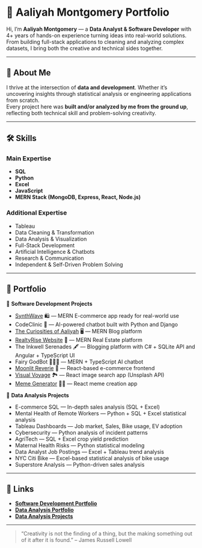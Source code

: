 # 🌟 Aaliyah Montgomery Portfolio

Hi, I’m **Aaliyah Montgomery** — a **Data Analyst & Software Developer** with 4+ years of hands-on experience turning ideas into real-world solutions.  
From building full-stack applications to cleaning and analyzing complex datasets, I bring both the creative and technical sides together.

---

## 🚀 About Me

I thrive at the intersection of **data and development**. Whether it’s uncovering insights through statistical analysis or engineering applications from scratch.  
Every project here was **built and/or analyzed by me from the ground up**, reflecting both technical skill and problem-solving creativity.

---

## 🛠️ Skills

### Main Expertise

-   **SQL**
-   **Python**
-   **Excel**
-   **JavaScript**
-   **MERN Stack (MongoDB, Express, React, Node.js)**

### Additional Expertise

-   Tableau
-   Data Cleaning & Transformation
-   Data Analysis & Visualization
-   Full-Stack Development
-   Artificial Intelligence & Chatbots
-   Research & Communication
-   Independent & Self-Driven Problem Solving

---

## 📂 Portfolio

🔹 **Software Development Projects**

-   [SynthWave](https://synthwave-app.onrender.com/) 🛍️ — MERN E-commerce app ready for real-world use
-   CodeClinic 🏥 — AI-powered chatbot built with Python and Django
-   [The Curiosities of Aaliyah](https://aaliyah-curiosities.onrender.com/) 🖥️ — MERN Blog platform
-   [RealtyRise Website](https://realtyrise.onrender.com/) 🏡 — MERN Real Estate platform
-   The Inkwell Serenades 🖋️ — Blogging platform with C# + SQLite API and Angular + TypeScript UI
-   Fairy GodBot 🧚🏾‍♀️ — MERN + TypeScript AI chatbot
-   [Moonlit Reverie](https://moonlit-reverie-111.netlify.app/) 🔮 — React-based e-commerce frontend
-   [Visual Voyage](https://visual-voyage.netlify.app/) 🏞️ — React image search app (Unsplash API)
-   [Meme Generator](https://aaliyahs-meme-generator-1.netlify.app/) 🤳🏾 — React meme creation app

🔹 **Data Analysis Projects**

-   E-commerce SQL — In-depth sales analysis (SQL + Excel)
-   Mental Health of Remote Workers — Python + SQL + Excel statistical analysis
-   Tableau Dashboards — Job market, Sales, Bike usage, EV adoption
-   Cybersecurity — Python analysis of incident patterns
-   AgriTech — SQL + Excel crop yield prediction
-   Maternal Health Risks — Python statistical modeling
-   Data Analyst Job Postings — Excel + Tableau trend analysis
-   NYC Citi Bike — Excel-based statistical analysis of bike usage
-   Superstore Analysis — Python-driven sales analysis

---

## 🔗 Links

-   **[Software Development Portfolio](https://aaliyahm-portfolio.netlify.app/)**
-   **[Data Analysis Portfolio](https://aaliyah-da-portfolio.netlify.app/)**
-   **[Data Analysis Projects](https://github.com/Aaliyah1699/SQL-and-Data-Analysis)**

---

> “Creativity is not the finding of a thing, but the making something out of it after it is found.” – James Russell Lowell
